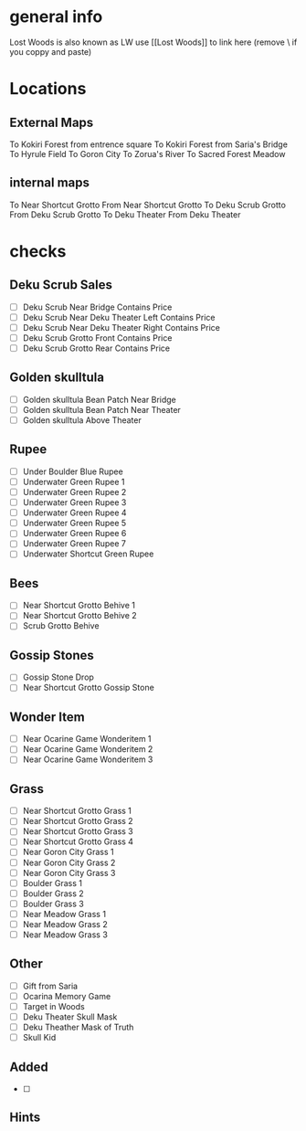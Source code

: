 # general info 
Lost Woods is also known as LW use \[\[Lost Woods]] to link here (remove \\ if you coppy and paste)
# Locations
## External Maps
To Kokiri Forest from entrence square
To Kokiri Forest from Saria's Bridge
To Hyrule Field
To Goron City
To Zorua's River
To Sacred Forest Meadow
## internal maps
To Near Shortcut Grotto
From Near Shortcut Grotto
To Deku Scrub Grotto
From Deku Scrub Grotto
To Deku Theater
From Deku Theater

# checks
## Deku Scrub Sales
- [ ] Deku Scrub Near Bridge Contains  Price
- [ ] Deku Scrub Near Deku Theater Left Contains  Price
- [ ] Deku Scrub Near Deku Theater Right Contains  Price
- [ ] Deku Scrub Grotto Front Contains  Price
- [ ] Deku Scrub Grotto Rear Contains  Price
## Golden skulltula
- [ ] Golden skulltula Bean Patch Near Bridge
- [ ] Golden skulltula Bean Patch Near Theater
- [ ] Golden skulltula Above Theater
## Rupee
- [ ] Under Boulder Blue Rupee
- [ ] Underwater Green Rupee 1
- [ ] Underwater Green Rupee 2
- [ ] Underwater Green Rupee 3
- [ ] Underwater Green Rupee 4
- [ ] Underwater Green Rupee 5
- [ ] Underwater Green Rupee 6
- [ ] Underwater Green Rupee 7
- [ ] Underwater Shortcut Green Rupee
## Bees
- [ ] Near Shortcut Grotto Behive 1
- [ ] Near Shortcut Grotto Behive 2
- [ ] Scrub Grotto Behive
## Gossip Stones
- [ ] Gossip Stone Drop
- [ ] Near Shortcut Grotto Gossip Stone
## Wonder Item
- [ ] Near Ocarine Game Wonderitem 1
- [ ] Near Ocarine Game Wonderitem 2
- [ ] Near Ocarine Game Wonderitem 3
## Grass
- [ ] Near Shortcut Grotto Grass 1
- [ ] Near Shortcut Grotto Grass 2
- [ ] Near Shortcut Grotto Grass 3
- [ ] Near Shortcut Grotto Grass 4
- [ ] Near Goron City Grass 1
- [ ] Near Goron City Grass 2
- [ ] Near Goron City Grass 3
- [ ] Boulder Grass 1
- [ ] Boulder Grass 2
- [ ] Boulder Grass 3
- [ ] Near Meadow Grass 1
- [ ] Near Meadow Grass 2
- [ ] Near Meadow Grass 3
## Other
- [ ] Gift from Saria
- [ ] Ocarina Memory Game
- [ ] Target in Woods
- [ ] Deku Theater Skull Mask
- [ ] Deku Theather Mask of Truth
- [ ] Skull Kid
## Added
- [ ] 
## Hints